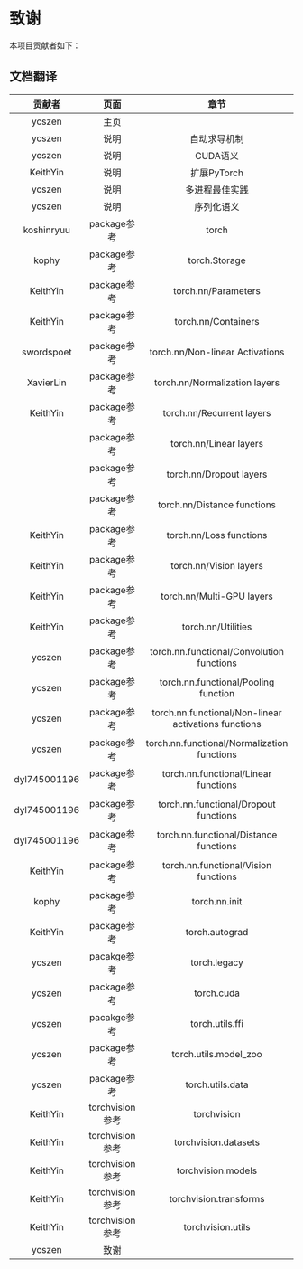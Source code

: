 # 致谢
本项目贡献者如下：

## 文档翻译

| 贡献者 | 页面 | 章节 |
|:----:|:----:|:----:|
|ycszen|主页||
|ycszen|说明|自动求导机制|
|ycszen|说明|CUDA语义|
|KeithYin|说明|扩展PyTorch|
|ycszen|说明|多进程最佳实践|
|ycszen|说明|序列化语义|
|koshinryuu|package参考|torch|
|kophy|package参考|torch.Storage|
|KeithYin|package参考|torch.nn/Parameters|
|KeithYin|package参考|torch.nn/Containers|
|swordspoet|package参考|torch.nn/Non-linear Activations|
|XavierLin|package参考|torch.nn/Normalization layers|
|KeithYin|package参考|torch.nn/Recurrent layers|
||package参考|torch.nn/Linear layers|
||package参考|torch.nn/Dropout layers|
||package参考|torch.nn/Distance functions|
|KeithYin|package参考|torch.nn/Loss functions|
|KeithYin|package参考|torch.nn/Vision layers|
|KeithYin|package参考|torch.nn/Multi-GPU layers|
|KeithYin|package参考|torch.nn/Utilities|
|ycszen|package参考|torch.nn.functional/Convolution functions|
|ycszen|package参考|torch.nn.functional/Pooling function|
|ycszen|package参考|torch.nn.functional/Non-linear activations functions|
|ycszen|package参考|torch.nn.functional/Normalization functions|
|dyl745001196|package参考|torch.nn.functional/Linear functions|
|dyl745001196|package参考|torch.nn.functional/Dropout functions|
|dyl745001196|package参考|torch.nn.functional/Distance functions|
|KeithYin|package参考|torch.nn.functional/Vision functions|
|kophy|package参考|torch.nn.init|
|KeithYin|package参考|torch.autograd|
|ycszen|pacakge参考|torch.legacy|
|ycszen|package参考|torch.cuda|
|ycszen|pacakge参考|torch.utils.ffi|
|ycszen|package参考|torch.utils.model_zoo|
|ycszen|package参考|torch.utils.data|
|KeithYin|torchvision参考|torchvision|
|KeithYin|torchvision参考|torchvision.datasets|
|KeithYin|torchvision参考|torchvision.models|
|KeithYin|torchvision参考|torchvision.transforms|
|KeithYin|torchvision参考|torchvision.utils|
|ycszen|致谢||
